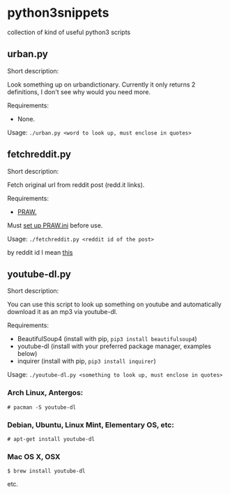 # python3snippets
collection of kind of useful python3 scripts 

## urban.py

Short description:

Look something up on urbandictionary. Currently it only returns 2 definitions, I don't see why would you need more.

Requirements: 

- None.

Usage: `./urban.py <word to look up, must enclose in quotes>`

## fetchreddit.py

Short description:

Fetch original url from reddit post (redd.it links). 

Requirements:

- [PRAW.](http://praw.readthedocs.io/en/latest/getting_started/installation.html)

Must [set up PRAW.ini](https://praw.readthedocs.io/en/v3.6.2/pages/configuration_files.html) before use. 

Usage: `./fetchreddit.py <reddit id of the post>`

by reddit id I mean [this](https://puu.sh/AlEun/157c7ee5f1.png)

## youtube-dl.py

Short description:

You can use this script to look up something on youtube and automatically download it as an mp3 via youtube-dl.

Requirements:

- BeautifulSoup4 (install with pip, `pip3 install beautifulsoup4`)
- youtube-dl (install with your preferred package manager, examples below)
- inquirer (install with pip, `pip3 install inquirer`)

Usage: `./youtube-dl.py <something to look up, must enclose in quotes>`

### Arch Linux, Antergos:
```
# pacman -S youtube-dl
```

### Debian, Ubuntu, Linux Mint, Elementary OS, etc:
```
# apt-get install youtube-dl
```

### Mac OS X, OSX
```
$ brew install youtube-dl
```

etc.
